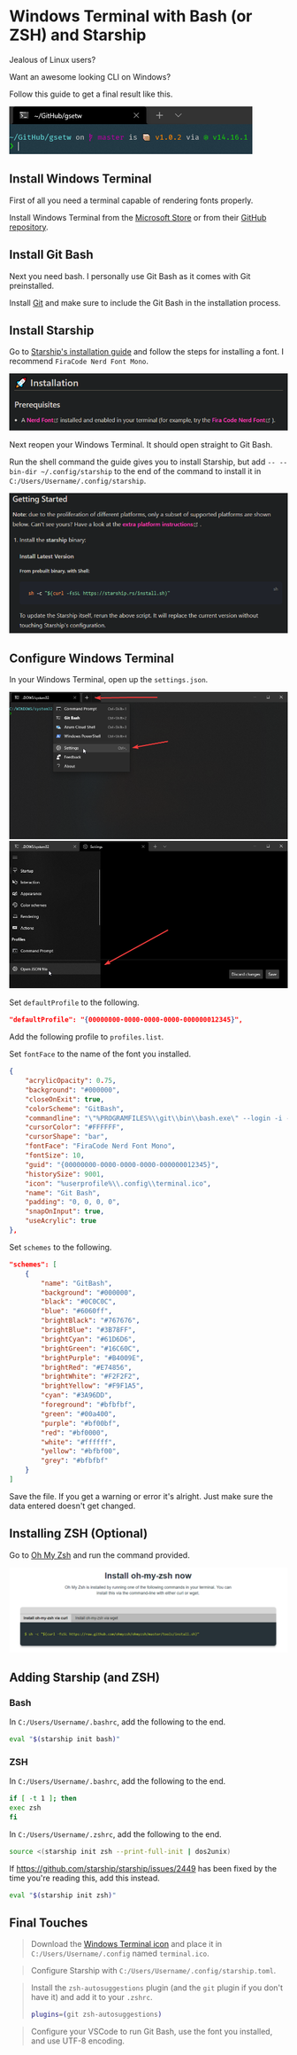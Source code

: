 # Windows Terminal with Bash (or ZSH) and Starship

Jealous of Linux users?

Want an awesome looking CLI on Windows?

Follow this guide to get a final result like this.

<img src="./media/WindowsTerminal_iHKNkPkoEo.png" />

## Install Windows Terminal

First of all you need a terminal capable of rendering fonts properly.

Install Windows Terminal from the [Microsoft Store](https://www.microsoft.com/en-us/p/windows-terminal/9n0dx20hk701) or from their [GitHub repository](https://github.com/Microsoft/Terminal).

## Install Git Bash

Next you need bash. I personally use Git Bash as it comes with Git preinstalled.

Install [Git](https://git-scm.com/) and make sure to include the Git Bash in the installation process.

## Install Starship

Go to [Starship's installation guide](https://starship.rs/guide/) and follow the steps for installing a font. I recommend `FiraCode Nerd Font Mono`.

<img src="./media/chrome_Grt4RSXjZC.png" />

Next reopen your Windows Terminal. It should open straight to Git Bash.

Run the shell command the guide gives you to install Starship, but add `-- --bin-dir ~/.config/starship` to the end of the command to install it in `C:/Users/Username/.config/starship`.

<img src="./media/chrome_tTevteWckd.png" />

## Configure Windows Terminal

In your Windows Terminal, open up the `settings.json`.

<img src="./media/Code_Kbn14wSy0g.png" />

<img src="./media/Code_5sLCx3R5ql.png" />

Set `defaultProfile` to the following.

```json
"defaultProfile": "{00000000-0000-0000-0000-000000012345}",
```

Add the following profile to `profiles.list`.

Set `fontFace` to the name of the font you installed.

```json
{
	"acrylicOpacity": 0.75,
	"background": "#000000",
	"closeOnExit": true,
	"colorScheme": "GitBash",
	"commandline": "\"%PROGRAMFILES%\\git\\bin\\bash.exe\" --login -i -l",
	"cursorColor": "#FFFFFF",
	"cursorShape": "bar",
	"fontFace": "FiraCode Nerd Font Mono",
	"fontSize": 10,
	"guid": "{00000000-0000-0000-0000-000000012345}",
	"historySize": 9001,
	"icon": "%userprofile%\\.config\\terminal.ico",
	"name": "Git Bash",
	"padding": "0, 0, 0, 0",
	"snapOnInput": true,
	"useAcrylic": true
},
```

Set `schemes` to the following.

```json
"schemes": [
	{
		"name": "GitBash",
		"background": "#000000",
		"black": "#0C0C0C",
		"blue": "#6060ff",
		"brightBlack": "#767676",
		"brightBlue": "#3B78FF",
		"brightCyan": "#61D6D6",
		"brightGreen": "#16C60C",
		"brightPurple": "#B4009E",
		"brightRed": "#E74856",
		"brightWhite": "#F2F2F2",
		"brightYellow": "#F9F1A5",
		"cyan": "#3A96DD",
		"foreground": "#bfbfbf",
		"green": "#00a400",
		"purple": "#bf00bf",
		"red": "#bf0000",
		"white": "#ffffff",
		"yellow": "#bfbf00",
		"grey": "#bfbfbf"
	}
]
```

Save the file. If you get a warning or error it's alright. Just make sure the data entered doesn't get changed.

## Installing ZSH (Optional)

Go to [Oh My Zsh](https://ohmyz.sh/#install) and run the command provided.

<img src="./media/chrome_C43VbYKEIQ.png" />

## Adding Starship (and ZSH)

### Bash

In `C:/Users/Username/.bashrc`, add the following to the end.

```bash
eval "$(starship init bash)"
```

### ZSH

In `C:/Users/Username/.bashrc`, add the following to the end.

```bash
if [ -t 1 ]; then
exec zsh
fi
```

In `C:/Users/Username/.zshrc`, add the following to the end.

```zsh
source <(starship init zsh --print-full-init | dos2unix)
```

If https://github.com/starship/starship/issues/2449 has been fixed by the time you're reading this, add this instead.

```zsh
eval "$(starship init zsh)"
```

## Final Touches

> Download the [Windows Terminal icon](https://raw.githubusercontent.com/microsoft/terminal/master/res/terminal.ico) and place it in `C:/Users/Username/.config` named `terminal.ico`.

> Configure Starship with `C:/Users/Username/.config/starship.toml`.

> Install the `zsh-autosuggestions` plugin (and the `git` plugin if you don't have it) and add it to your `.zshrc`.
>
> ```zsh
> plugins=(git zsh-autosuggestions)
> ```

> Configure your VSCode to run Git Bash, use the font you installed, and use UTF-8 encoding.
